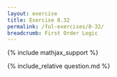```yaml
---
layout: exercise
title: Exercise 8.32
permalink: /fol-exercises/8-32/
breadcrumb: First Order Logic
---
```


{% include mathjax_support %}

<div><i class="arrow-up loader" data-chapter="fol-exercises" data-exercise="ex_32" data-rating="0"></i></div>
{% include_relative question.md %}
